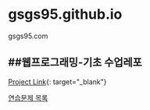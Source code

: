 # gsgs95.github.io
gsgs95.com

##웹프로그래밍-기초 수업레포
---
[Project Link](https://gsgs95.github.io "Project:Intro"){: target="_blank"}

[연습문제 목록](https://gsgs95.github.io/practice "연습문제 목록")
